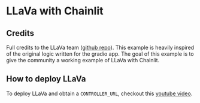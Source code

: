 # LLaVa with Chainlit

## Credits

Full credits to the LLaVa team ([github repo](https://github.com/haotian-liu/LLaVA/)). This example is heavily inspired of the original logic written for the gradio app. The goal of this example is to give the community a working example of LLaVa with Chainlit.

## How to deploy LLaVa

To deploy LLaVa and obtain a `CONTROLLER_URL`, checkout this [youtube video](https://www.youtube.com/watch?v=kx1VpI6JzsY).
